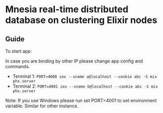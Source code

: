 # Mnesia real-time distributed database on clustering Elixir nodes
## Guide

To start app:

In case you are binding by other IP please change app config and commands.

* Terminal 1:
  `PORT=4000 iex --sname a@localhost --cookie abc -S mix phx.server`
* Terminal 2:
  `PORT=4001 iex --sname b@localhost --cookie abc -S mix phx.server`

Note: If you use Windows please run set PORT=4001 to set environment variable. Similar for other instance.